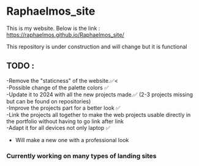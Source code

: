 # Raphaelmos_site

This is my website. Below is the link : 
https://raphaelmos.github.io/Raphaelmos_site/

This repository is under construction and will change but it is functional

## TODO : 

-Remove the "staticness" of the website.✅<<br>
-Possible change of the palette colors ✅<br> 
-Update it to 2024 with all the new projects made.✅ (2-3 projects missing but can be found on repositories) <br> 
-Improve the projects part for a better look ✅ <br>
-Link the projects all together to make the web projects usable directly in the portfolio without having to go link after link <br>
-Adapt it for all devices not only laptop ✅<br>
- Will make a new one with a professional look
### Currently working on many types of landing sites 

